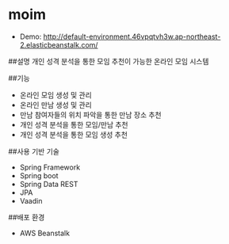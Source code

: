 # moim
- Demo: http://default-environment.46vpqtvh3w.ap-northeast-2.elasticbeanstalk.com/


##설명
개인 성격 분석을 통한 모임 추천이 가능한 온라인 모임 시스템

##기능
- 온라인 모임 생성 및 관리
- 온라인 만남 생성 및 관리
- 만남 참여자들의 위치 파악을 통한 만남 장소 추천
- 개인 성격 분석을 통한 모임/만남 추천
- 개인 성격 분석을 통한 모임 생성 추천


##사용 기반 기술
- Spring Framework
- Spring boot
- Spring Data REST
- JPA
- Vaadin

##배포 환경
- AWS Beanstalk
